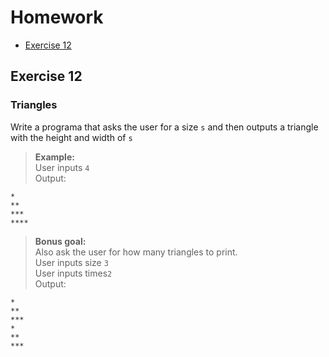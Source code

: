 # Homework
- [Exercise 12](#exercise-12)

## Exercise 12
### Triangles
Write a programa that asks the user for a size `s` and then outputs a triangle with the height and width of `s`

> **Example:**<br />
> User inputs `4`<br />
> Output:
```
*
**
***
****
```
> **Bonus goal:**<br />
> Also ask the user for how many triangles to print.<br />
> User inputs size `3`<br />
> User inputs times`2`<br />
> Output:
```
*
**
***
*
**
***
```
